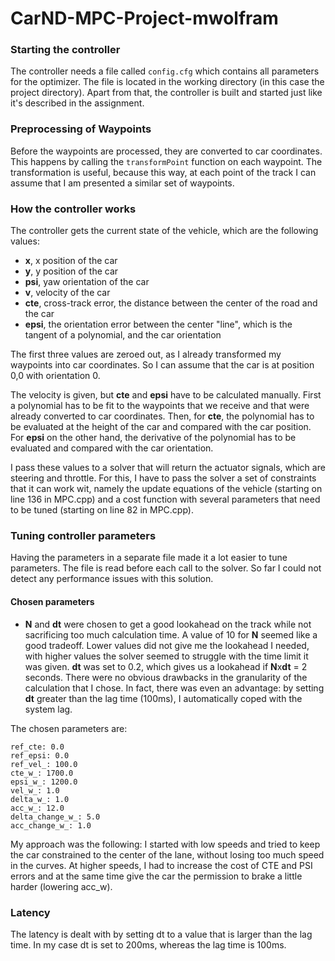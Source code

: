 # CarND-MPC-Project-mwolfram

### Starting the controller

The controller needs a file called ```config.cfg``` which contains all parameters for the optimizer. The file is located in the working directory (in this case the project directory). Apart from that, the controller is built and started just like it's described in the assignment.

### Preprocessing of Waypoints

Before the waypoints are processed, they are converted to car coordinates. This happens by calling the ```transformPoint``` function on each waypoint. The transformation is useful, because this way, at each point of the track I can assume that I am presented a similar set of waypoints.

### How the controller works

The controller gets the current state of the vehicle, which are the following values:

* **x**, x position of the car
* **y**, y position of the car
* **psi**, yaw orientation of the car
* **v**, velocity of the car
* **cte**, cross-track error, the distance between the center of the road and the car
* **epsi**, the orientation error between the center "line", which is the tangent of a polynomial, and the car orientation

The first three values are zeroed out, as I already transformed my waypoints into car coordinates. So I can assume that the car is at position 0,0 with orientation 0.

The velocity is given, but **cte** and **epsi** have to be calculated manually. First a polynomial has to be fit to the waypoints that we receive and that were already converted to car coordinates. Then, for **cte**, the polynomial has to be evaluated at the height of the car and compared with the car position. For **epsi** on the other hand, the derivative of the polynomial has to be evaluated and compared with the car orientation.

I pass these values to a solver that will return the actuator signals, which are steering and throttle. For this, I have to pass the solver a set of constraints that it can work wit, namely the update equations of the vehicle (starting on line 136 in MPC.cpp) and a cost function with several parameters that need to be tuned (starting on line 82 in MPC.cpp).

### Tuning controller parameters

Having the parameters in a separate file made it a lot easier to tune parameters. The file is read before each call to the solver. So far I could not detect any performance issues with this solution.

#### Chosen parameters

* **N** and **dt** were chosen to get a good lookahead on the track while not sacrificing too much calculation time. A value of 10 for **N** seemed like a good tradeoff. Lower values did not give me the lookahead I needed, with higher values the solver seemed to struggle with the time limit it was given. **dt** was set to 0.2, which gives us a lookahead if **N**x**dt** = 2 seconds. There were no obvious drawbacks in the granularity of the calculation that I chose. In fact, there was even an advantage: by setting **dt** greater than the lag time (100ms), I automatically coped with the system lag.

The chosen parameters are:

```
ref_cte: 0.0
ref_epsi: 0.0
ref_vel_: 100.0
cte_w_: 1700.0
epsi_w_: 1200.0
vel_w_: 1.0
delta_w_: 1.0
acc_w_: 12.0
delta_change_w_: 5.0
acc_change_w_: 1.0
```

My approach was the following: I started with low speeds and tried to keep the car constrained to the center of the lane, without losing too much speed in the curves. At higher speeds, I had to increase the cost of CTE and PSI errors and at the same time give the car the permission to brake a little harder (lowering acc_w).

### Latency

The latency is dealt with by setting dt to a value that is larger than the lag time. In my case dt is set to 200ms, whereas the lag time is 100ms.
